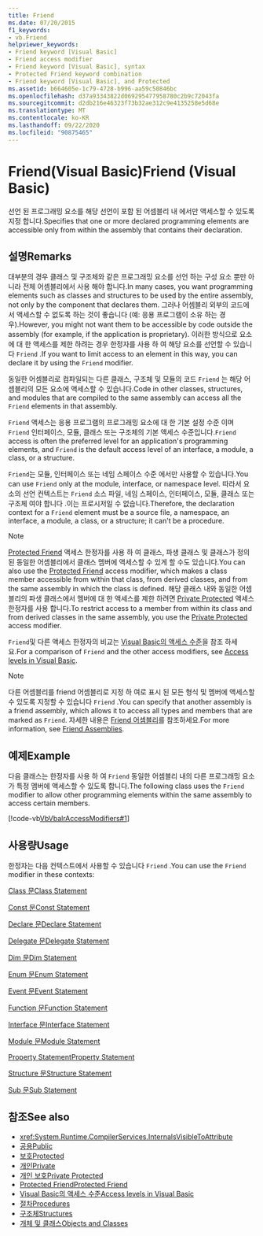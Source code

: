 ```yaml
---
title: Friend
ms.date: 07/20/2015
f1_keywords:
- vb.Friend
helpviewer_keywords:
- Friend keyword [Visual Basic]
- Friend access modifier
- Friend keyword [Visual Basic], syntax
- Protected Friend keyword combination
- Friend keyword [Visual Basic], and Protected
ms.assetid: b664605e-1c79-4728-b996-aa59c50846bc
ms.openlocfilehash: d37a93343822d069295477958780c2b9c72043fa
ms.sourcegitcommit: d2db216e46323f73b32ae312c9e4135258e5d68e
ms.translationtype: MT
ms.contentlocale: ko-KR
ms.lasthandoff: 09/22/2020
ms.locfileid: "90875465"
---
```

# <a name="friend-visual-basic"></a><span data-ttu-id="afea1-102">Friend(Visual Basic)</span><span class="sxs-lookup"><span data-stu-id="afea1-102">Friend (Visual Basic)</span></span>

<span data-ttu-id="afea1-103">선언 된 프로그래밍 요소를 해당 선언이 포함 된 어셈블리 내 에서만 액세스할 수 있도록 지정 합니다.</span><span class="sxs-lookup"><span data-stu-id="afea1-103">Specifies that one or more declared programming elements are accessible only from within the assembly that contains their declaration.</span></span>  
  
## <a name="remarks"></a><span data-ttu-id="afea1-104">설명</span><span class="sxs-lookup"><span data-stu-id="afea1-104">Remarks</span></span>  

 <span data-ttu-id="afea1-105">대부분의 경우 클래스 및 구조체와 같은 프로그래밍 요소를 선언 하는 구성 요소 뿐만 아니라 전체 어셈블리에서 사용 해야 합니다.</span><span class="sxs-lookup"><span data-stu-id="afea1-105">In many cases, you want programming elements such as classes and structures to be used by the entire assembly, not only by the component that declares them.</span></span> <span data-ttu-id="afea1-106">그러나 어셈블리 외부의 코드에서 액세스할 수 없도록 하는 것이 좋습니다 (예: 응용 프로그램이 소유 하는 경우).</span><span class="sxs-lookup"><span data-stu-id="afea1-106">However, you might not want them to be accessible by code outside the assembly (for example, if the application is proprietary).</span></span> <span data-ttu-id="afea1-107">이러한 방식으로 요소에 대 한 액세스를 제한 하려는 경우 한정자를 사용 하 여 해당 요소를 선언할 수 있습니다 `Friend` .</span><span class="sxs-lookup"><span data-stu-id="afea1-107">If you want to limit access to an element in this way, you can declare it by using the `Friend` modifier.</span></span>  
  
 <span data-ttu-id="afea1-108">동일한 어셈블리로 컴파일되는 다른 클래스, 구조체 및 모듈의 코드 `Friend` 는 해당 어셈블리의 모든 요소에 액세스할 수 있습니다.</span><span class="sxs-lookup"><span data-stu-id="afea1-108">Code in other classes, structures, and modules that are compiled to the same assembly can access all the `Friend` elements in that assembly.</span></span>  
  
 <span data-ttu-id="afea1-109">`Friend` 액세스는 응용 프로그램의 프로그래밍 요소에 대 한 기본 설정 수준 이며 `Friend` 인터페이스, 모듈, 클래스 또는 구조체의 기본 액세스 수준입니다.</span><span class="sxs-lookup"><span data-stu-id="afea1-109">`Friend` access is often the preferred level for an application's programming elements, and `Friend` is the default access level of an interface, a module, a class, or a structure.</span></span>  
  
 <span data-ttu-id="afea1-110">`Friend`는 모듈, 인터페이스 또는 네임 스페이스 수준 에서만 사용할 수 있습니다.</span><span class="sxs-lookup"><span data-stu-id="afea1-110">You can use `Friend` only at the module, interface, or namespace level.</span></span> <span data-ttu-id="afea1-111">따라서 요소의 선언 컨텍스트는 `Friend` 소스 파일, 네임 스페이스, 인터페이스, 모듈, 클래스 또는 구조체 여야 합니다 .이는 프로시저일 수 없습니다.</span><span class="sxs-lookup"><span data-stu-id="afea1-111">Therefore, the declaration context for a `Friend` element must be a source file, a namespace, an interface, a module, a class, or a structure; it can't be a procedure.</span></span>  

> [!NOTE]
> <span data-ttu-id="afea1-112">[Protected Friend](protected-friend.md) 액세스 한정자를 사용 하 여 클래스, 파생 클래스 및 클래스가 정의 된 동일한 어셈블리에서 클래스 멤버에 액세스할 수 있게 할 수도 있습니다.</span><span class="sxs-lookup"><span data-stu-id="afea1-112">You can also use the [Protected Friend](protected-friend.md) access modifier, which makes a class member accessible from within that class, from derived classes, and from the same assembly in which the class is defined.</span></span> <span data-ttu-id="afea1-113">해당 클래스 내와 동일한 어셈블리의 파생 클래스에서 멤버에 대 한 액세스를 제한 하려면 [Private Protected](private-protected.md) 액세스 한정자를 사용 합니다.</span><span class="sxs-lookup"><span data-stu-id="afea1-113">To restrict access to a member from within its class and from derived classes in the same assembly, you use the [Private Protected](private-protected.md) access modifier.</span></span>

 <span data-ttu-id="afea1-114">`Friend`및 다른 액세스 한정자의 비교는 [Visual Basic의 액세스 수준](../../programming-guide/language-features/declared-elements/access-levels.md)을 참조 하세요.</span><span class="sxs-lookup"><span data-stu-id="afea1-114">For a comparison of `Friend` and the other access modifiers, see [Access levels in Visual Basic](../../programming-guide/language-features/declared-elements/access-levels.md).</span></span>  
  
> [!NOTE]
> <span data-ttu-id="afea1-115">다른 어셈블리를 friend 어셈블리로 지정 하 여로 표시 된 모든 형식 및 멤버에 액세스할 수 있도록 지정할 수 있습니다 `Friend` .</span><span class="sxs-lookup"><span data-stu-id="afea1-115">You can specify that another assembly is a friend assembly, which allows it to access all types and members that are marked as `Friend`.</span></span> <span data-ttu-id="afea1-116">자세한 내용은 [Friend 어셈블리](../../../standard/assembly/friend.md)를 참조하세요.</span><span class="sxs-lookup"><span data-stu-id="afea1-116">For more information, see [Friend Assemblies](../../../standard/assembly/friend.md).</span></span>

## <a name="example"></a><span data-ttu-id="afea1-117">예제</span><span class="sxs-lookup"><span data-stu-id="afea1-117">Example</span></span>  

 <span data-ttu-id="afea1-118">다음 클래스는 한정자를 사용 하 여 `Friend` 동일한 어셈블리 내의 다른 프로그래밍 요소가 특정 멤버에 액세스할 수 있도록 합니다.</span><span class="sxs-lookup"><span data-stu-id="afea1-118">The following class uses the `Friend` modifier to allow other programming elements within the same assembly to access certain members.</span></span>  
  
 [!code-vb[VbVbalrAccessModifiers#1](~/samples/snippets/visualbasic/VS_Snippets_VBCSharp/vbvbalraccessmodifiers/vb/class1.vb#1)]  
  
## <a name="usage"></a><span data-ttu-id="afea1-119">사용량</span><span class="sxs-lookup"><span data-stu-id="afea1-119">Usage</span></span>  

 <span data-ttu-id="afea1-120">한정자는 다음 컨텍스트에서 사용할 수 있습니다 `Friend` .</span><span class="sxs-lookup"><span data-stu-id="afea1-120">You can use the `Friend` modifier in these contexts:</span></span>  
  
 [<span data-ttu-id="afea1-121">Class 문</span><span class="sxs-lookup"><span data-stu-id="afea1-121">Class Statement</span></span>](../statements/class-statement.md)  
  
 [<span data-ttu-id="afea1-122">Const 문</span><span class="sxs-lookup"><span data-stu-id="afea1-122">Const Statement</span></span>](../statements/const-statement.md)  
  
 [<span data-ttu-id="afea1-123">Declare 문</span><span class="sxs-lookup"><span data-stu-id="afea1-123">Declare Statement</span></span>](../statements/declare-statement.md)  
  
 [<span data-ttu-id="afea1-124">Delegate 문</span><span class="sxs-lookup"><span data-stu-id="afea1-124">Delegate Statement</span></span>](../statements/delegate-statement.md)  
  
 [<span data-ttu-id="afea1-125">Dim 문</span><span class="sxs-lookup"><span data-stu-id="afea1-125">Dim Statement</span></span>](../statements/dim-statement.md)  
  
 [<span data-ttu-id="afea1-126">Enum 문</span><span class="sxs-lookup"><span data-stu-id="afea1-126">Enum Statement</span></span>](../statements/enum-statement.md)  
  
 [<span data-ttu-id="afea1-127">Event 문</span><span class="sxs-lookup"><span data-stu-id="afea1-127">Event Statement</span></span>](../statements/event-statement.md)  
  
 [<span data-ttu-id="afea1-128">Function 문</span><span class="sxs-lookup"><span data-stu-id="afea1-128">Function Statement</span></span>](../statements/function-statement.md)  
  
 [<span data-ttu-id="afea1-129">Interface 문</span><span class="sxs-lookup"><span data-stu-id="afea1-129">Interface Statement</span></span>](../statements/interface-statement.md)  
  
 [<span data-ttu-id="afea1-130">Module 문</span><span class="sxs-lookup"><span data-stu-id="afea1-130">Module Statement</span></span>](../statements/module-statement.md)  
  
 [<span data-ttu-id="afea1-131">Property Statement</span><span class="sxs-lookup"><span data-stu-id="afea1-131">Property Statement</span></span>](../statements/property-statement.md)  
  
 [<span data-ttu-id="afea1-132">Structure 문</span><span class="sxs-lookup"><span data-stu-id="afea1-132">Structure Statement</span></span>](../statements/structure-statement.md)  
  
 [<span data-ttu-id="afea1-133">Sub 문</span><span class="sxs-lookup"><span data-stu-id="afea1-133">Sub Statement</span></span>](../statements/sub-statement.md)  
  
## <a name="see-also"></a><span data-ttu-id="afea1-134">참조</span><span class="sxs-lookup"><span data-stu-id="afea1-134">See also</span></span>

- <xref:System.Runtime.CompilerServices.InternalsVisibleToAttribute>
- [<span data-ttu-id="afea1-135">공용</span><span class="sxs-lookup"><span data-stu-id="afea1-135">Public</span></span>](public.md)
- [<span data-ttu-id="afea1-136">보호</span><span class="sxs-lookup"><span data-stu-id="afea1-136">Protected</span></span>](protected.md)
- [<span data-ttu-id="afea1-137">개인</span><span class="sxs-lookup"><span data-stu-id="afea1-137">Private</span></span>](private.md)
- [<span data-ttu-id="afea1-138">개인 보호</span><span class="sxs-lookup"><span data-stu-id="afea1-138">Private Protected</span></span>](./private-protected.md)
- [<span data-ttu-id="afea1-139">Protected Friend</span><span class="sxs-lookup"><span data-stu-id="afea1-139">Protected Friend</span></span>](./protected-friend.md)
- [<span data-ttu-id="afea1-140">Visual Basic의 액세스 수준</span><span class="sxs-lookup"><span data-stu-id="afea1-140">Access levels in Visual Basic</span></span>](../../programming-guide/language-features/declared-elements/access-levels.md)
- [<span data-ttu-id="afea1-141">절차</span><span class="sxs-lookup"><span data-stu-id="afea1-141">Procedures</span></span>](../../programming-guide/language-features/procedures/index.md)
- [<span data-ttu-id="afea1-142">구조체</span><span class="sxs-lookup"><span data-stu-id="afea1-142">Structures</span></span>](../../programming-guide/language-features/data-types/structures.md)
- [<span data-ttu-id="afea1-143">개체 및 클래스</span><span class="sxs-lookup"><span data-stu-id="afea1-143">Objects and Classes</span></span>](../../programming-guide/language-features/objects-and-classes/index.md)
